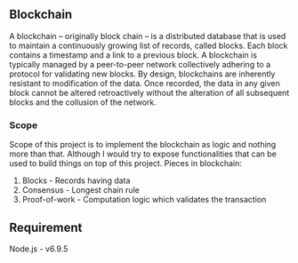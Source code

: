 ## Blockchain
A blockchain – originally block chain – is a distributed database that is used to maintain a continuously growing list of records, called blocks. Each block contains a timestamp and a link to a previous block. A blockchain is typically managed by a peer-to-peer network collectively adhering to a protocol for validating new blocks. By design, blockchains are inherently resistant to modification of the data. Once recorded, the data in any given block cannot be altered retroactively without the alteration of all subsequent blocks and the collusion of the network.

### Scope
Scope of this project is to implement the blockchain as logic and nothing more than that. Although I would try to expose functionalities that can be used to build things on top of this project. Pieces in blockchain:
1. Blocks - Records having data
2. Consensus - Longest chain rule
3. Proof-of-work - Computation logic which validates the transaction

## Requirement
Node.js - v6.9.5
